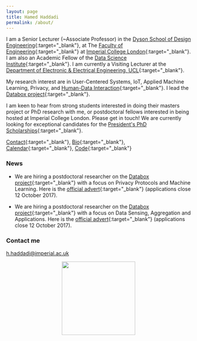 ```yaml
---
layout: page
title: Hamed Haddadi
permalink: /about/
---
```


I am a Senior Lecturer (~Associate Professor) in the [Dyson School of Design Engineering](http://www.imperial.ac.uk/design-engineering/){:target="_blank"}, at The [Faculty of Engineering](http://www.imperial.ac.uk/engineering/){:target="_blank"} at [Imperial College London](http://www.imperial.ac.uk){:target="_blank"}. I am also an Academic Fellow of the [Data Science Institute](https://www.imperial.ac.uk/data-science/){:target="_blank"}. I am currently a Visiting Lecturer at the [Department of Electronic & Electrical Engineering, UCL](https://www.ee.ucl.ac.uk){:target="_blank"}.  


My research interest are in User-Centered Systems, IoT, Applied Machine Learning, Privacy, and [Human-Data Interaction](http://hdiresearch.org){:target="_blank"}. I lead the [Databox project](http://www.databoxproject.uk/){:target="_blank"}. 

I am keen to hear from strong students interested in doing their masters project or PhD research with me, or postdoctoral fellows interested in being hosted at Imperial College London. Please get in touch! We are currently looking for exceptional candidates for the [President's PhD Scholarships](http://www.imperial.ac.uk/study/pg/fees-and-funding/scholarships/presidents-phd-scholarships/){:target="_blank"}.

[Contact](http://www.imperial.ac.uk/design-engineering/people/academic--teaching-staff/){:target="_blank"}, [Bio](bio.txt){:target="_blank"}, [Calendar](https://www.google.com/calendar/embed?src=h.haddadi%40gmail.com){:target="_blank"}, [Code](https://github.com/haddadi){:target="_blank"}


### News
* We are hiring a postdoctoral researcher on the [Databox project](http://www.databoxproject.uk/){:target="_blank"} with a focus on Privacy Protocols and Machine Learning. Here is the [official advert](http://www.jobs.ac.uk/job/BEF403/research-associate-in-privacy-protocols-and-machine-learning/){:target="_blank"} (applications close 12 October 2017).

* We are hiring a postdoctoral researcher on the [Databox project](http://www.databoxproject.uk/){:target="_blank"} with a focus on Data Sensing, Aggregation and Applications. Here is the [official advert](http://www.jobs.ac.uk/job/BEF410/research-associate-data-sensing-aggregation-and-applications/){:target="_blank"} (applications close 12 October 2017).

### Contact me

[h.haddadi@imperial.ac.uk](mailto:h.haddadi@imperial.ac.uk)

<p align="center">
<a href="http://www.imperial.ac.uk"><img src="http://www.imperial.ac.uk/ImageCropToolT4/imageTool/uploaded-images/Blue-on-white--tojpeg_1495792235526_x1.jpg" width="200"/>

